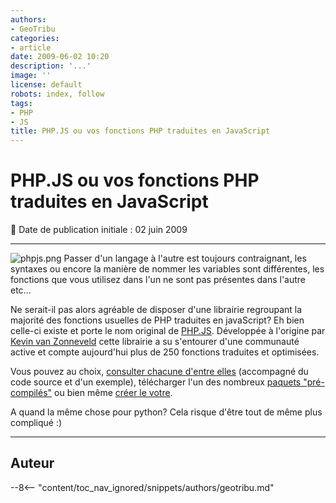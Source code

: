 ```yaml
---
authors:
- GeoTribu
categories:
- article
date: 2009-06-02 10:20
description: '...'
image: ''
license: default
robots: index, follow
tags:
- PHP
- JS
title: PHP.JS ou vos fonctions PHP traduites en JavaScript
---
```


# PHP.JS ou vos fonctions PHP traduites en JavaScript


:calendar: Date de publication initiale : 02 juin 2009


----

![phpjs.png](/sites/default/files/Tuto/img/Blog/phpJs/phpjs.png) Passer d'un langage à l'autre est toujours contraignant, les syntaxes ou encore la manière de nommer les variables sont différentes, les fonctions que vous utilisez dans l'un ne sont pas présentes dans l'autre etc...


Ne serait-il pas alors agréable de disposer d'une librairie regroupant la majorité des fonctions usuelles de PHP traduites en javaScript? Eh bien celle-ci existe et porte le nom original de [PHP.JS](http://phpjs.org/). Développée à l'origine par [Kevin van Zonneveld](http://kevin.vanzonneveld.net/about/) cette librairie a su s'entourer d'une communauté active et compte aujourd'hui plus de 250 fonctions traduites et optimisées.


Vous pouvez au choix, [consulter chacune d'entre elles](http://phpjs.org/functions/index) (accompagné du code source et d'un exemple), télécharger l'un des nombreux [paquets "pré-compilés"](http://phpjs.org/packages/index) ou bien même [créer le votre](http://phpjs.org/packages/configure).


A quand la même chose pour python? Cela risque d'être tout de même plus compliqué :)




----

## Auteur

--8<-- "content/toc_nav_ignored/snippets/authors/geotribu.md"
